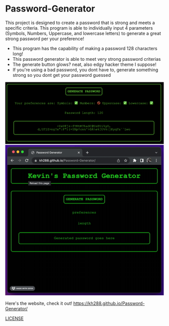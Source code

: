 # Password-Generator

This project is designed to create a password that is strong and meets a specific criteria.
This program is able to individually input 4 parameters (Symbols, Numbers, Uppercase, and lowercase letters) to generate a great strong password per your preference!

<ul>
<li>This program has the capability of making a password 128 characters long!</li>
<li>This password generator is able to meet very strong password criterias</li>
<li>The generate button glows? neat, also edgy hacker theme I suppose!</li>
<li>If you're using a bad password, you dont have to, generate something strong so you dont get your password guessed</li>
</ul>

![](assets/images/snip.png)
![](assets/images/pass-gen-clip.gif)

Here's the website, check it out! https://kh288.github.io/Password-Generator/
<br>
 
[LICENSE](/LICENSE.txt)